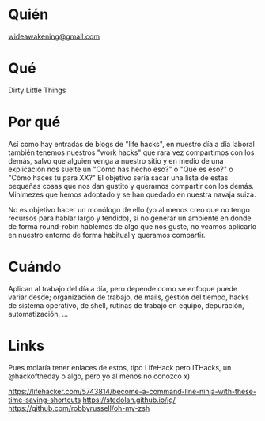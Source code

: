 # Quién
wideawakening@gmail.com

# Qué
Dirty Little Things

# Por qué
Así como hay entradas de blogs de "life hacks",  en nuestro día a día laboral también tenemos nuestros "work hacks" que rara vez compartimos con los demás, salvo que alguien venga a nuestro sitio y en medio de una explicación nos suelte un "Cómo has hecho eso?" o "Qué es eso?" o "Cómo haces tú para XX?"
El objetivo sería sacar una lista de estas pequeñas cosas que nos dan gustito y queramos compartir con los demás. Minimezes que hemos adoptado y se han quedado en nuestra navaja suiza. 

No es objetivo hacer un monólogo de ello (yo al menos creo que no tengo recursos para hablar largo y tendido), si no generar un ambiente en donde de forma round-robin hablemos de algo que nos guste, no veamos aplicarlo en nuestro entorno de forma habitual y queramos compartir.

# Cuándo
Aplican al trabajo del día a día, pero depende como se enfoque puede variar desde; organización de trabajo, de mails, gestión del tiempo, hacks de sistema operativo, de shell, rutinas de trabajo en equipo, depuración, automatización, ...  

# Links
Pues molaría tener enlaces de estos, tipo LifeHack pero ITHacks, un @hackoftheday o algo, pero yo al menos no conozco x)

https://lifehacker.com/5743814/become-a-command-line-ninja-with-these-time-saving-shortcuts
https://stedolan.github.io/jq/
https://github.com/robbyrussell/oh-my-zsh
